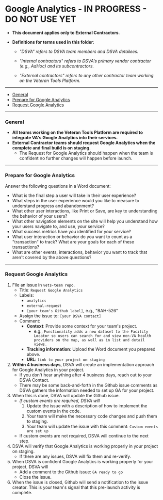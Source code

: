 # Google Analytics - IN PROGRESS - DO NOT USE YET

* **This document applies only to External Contractors.**

* **Definitions for terms used in this folder:**

  * *"DSVA" refers to DSVA team members and DSVA detailees.*

  * *"Internal contractors" refers to DSVA's primary vendor contractor (e.g., AdHoc) and its subcontractors.*

  * *"External contractors" refers to any other contractor team working on the Veteran Tools Platform.*

<hr>

* [General](#general)
* [Prepare for Google Analytics](#prepare-for-google-analytics)
* [Request Google Analytics](#request-google-analytics)

<hr>

### General

* **All teams working on the Veteran Tools Platform are required to integrate VA's Google Analytics into their services.**
* **External Contractor teams should request Google Analytics when the complete and final build is on staging.** 
  * The Request for Google Analytics should happen when the team is confident no further changes will happen before launch.

<hr>

### Prepare for Google Analytics

Answer the following questions in a Word document:

* What is the final step a user will take in their user experience?
* What steps in the user experience would you like to measure to understand progress and abandonment?
* What other user interactions, like Print or Save, are key to understanding the behavior of your users?
* What other navigation elements on the site will help you understand how your users navigate to, and use, your service?
* What success metrics have you identified for your service?
* What user interaction or behavior do you want to count as a "transaction" to track? What are your goals for each of these transactions?
* What are other events, interactions, behavior you want to track that aren't covered by the above questions?

<hr>

### Request Google Analytics

1. File an issue in ```vets-team repo```.
    * Title: ```Request Google Analytics```
    * Labels: 
      * ```analytics```
      * ```external-request```
      * ```[your team's Github label]```, e.g., "BAH-526"
    * Assign the issue to: ```[your DSVA contact]```
    * Comment: 
      * **Context**: Provide some context for your team's project.
        * e.g., ```Functionality adds a new dataset to the Facility Locator so users can search for and view non-VA health providers on the map, as well as in list and detail views.```
      * **Tracking information**: Upload the Word document you prepared above.
      * **URL**: ```link to your project on staging```
1. **Within 4 business days**, DSVA will create an implementation approach for Google Analytics in your project.
    * If you don't hear anything after 4 business days, reach out to your DSVA Contact.
    * There may be some back-and-forth in the Github issue comments as DSVA gathers the information needed to set up GA for your project.
1. When this is done, DSVA will update the Github issue.
    * *If custom events are required, DSVA will*
      1. Update the issue with a description of how to implement the custom events in the code.
      1. Your team will make the necessary code changes and push them to staging.
      1. Your team will update the issue with this comment: ```Custom events are set up```
    * If custom events are not required, DSVA will continue to the next step.
1. DSVA will verify that Google Analytics is working properly in your project on staging.
    * If there are any issues, DSVA will fix them and re-verify.
1. When DSVA is confident Google Analytics is working properly for your project, DSVA will
    * Add a comment to the Github issue: ```GA ready to go```
    * Close the issue.
1. When the issue is closed, Github will send a notification to the issue creator. This is your team's signal that this pre-launch activity is complete.

